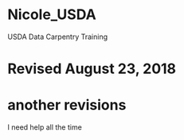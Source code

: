 # Nicole_USDA
USDA Data Carpentry Training

# Revised August 23, 2018
# another revisions

I need help all the time 
